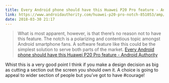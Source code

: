 ```yaml
---
title: Every Android phone should have this Huawei P20 Pro feature - Android Authority
link: https://www.androidauthority.com/huawei-p20-pro-notch-851053/amp/?__twitter_impression=true
date: 2018-03-30 21:17
---
```

> What is most apparent, however, is that there’s no reason not to have this feature. The notch is a polarizing and contentious topic amongst Android smartphone fans. A software feature like this could be the simplest solution to serve both parts of the market.
[Every Android phone should have this Huawei P20 Pro feature - Android Authority](https://www.androidauthority.com/huawei-p20-pro-notch-851053/amp/?__twitter_impression=true)

Whist this is a very good point I think if you make a design decision as big as cutting a section out the screen you should own it. A choice is going to appeal to wider section of people but you’ve got to have #courage! 

